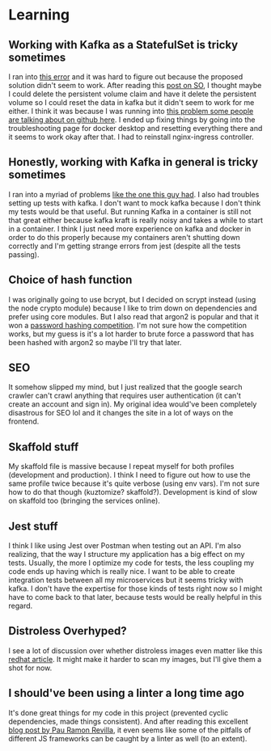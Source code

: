 # Learning

## Working with Kafka as a StatefulSet is tricky sometimes

I ran into [this error](https://www.orchome.com/10529) and it was hard to figure out because the proposed solution didn't seem to work. After reading this [post on SO](https://stackoverflow.com/questions/65687515/delete-kubernetes-persistent-volume-from-statefulset-after-scale-down), I thought maybe I could delete the persistent volume claim and have it delete the persistent volume so I could reset the data in kafka but it didn't seem to work for me either. I think it was because I was running into [this problem some people are talking about on github here](https://github.com/kubernetes/kubernetes/issues/69697). I ended up fixing things by going into the troubleshooting page for docker desktop and resetting everything there and it seems to work okay after that. I had to reinstall nginx-ingress controller.

## Honestly, working with Kafka in general is tricky sometimes

I ran into a myriad of problems [like the one this guy had](https://github.com/confluentinc/examples/issues/398). I also had troubles setting up tests with kafka. I don't want to mock kafka because I don't think my tests would be that useful. But running Kafka in a container is still not that great either because kafka kraft is really noisy and takes a while to start in a container. I think I just need more experience on kafka and docker in order to do this properly because my containers aren't shutting down correctly and I'm getting strange errors from jest (despite all the tests passing). 

## Choice of hash function

I was originally going to use bcrypt, but I decided on scrypt instead (using the node crypto module) because I like to trim down on dependencies and prefer using core modules. But I also read that argon2 is popular and that it won a [password hashing competition](https://en.wikipedia.org/wiki/Password_Hashing_Competition). I'm not sure how the competition works, but my guess is it's a lot harder to brute force a password that has been hashed with argon2 so maybe I'll try that later.

## SEO

It somehow slipped my mind, but I just realized that the google search crawler can't crawl anything that requires user authentication (it can't create an account and sign in). My original idea would've been completely disastrous for SEO lol and it changes the site in a lot of ways on the frontend.

## Skaffold stuff

My skaffold file is massive because I repeat myself for both profiles (development and production). I think I need to figure out how to use the same profile twice because it's quite verbose (using env vars). I'm not sure how to do that though (kuztomize? skaffold?). Development is kind of slow on skaffold too (bringing the services online).

## Jest stuff

I think I like using Jest over Postman when testing out an API. I'm also realizing, that the way I structure my application has a big effect on my tests. Usually, the more I optimize my code for tests, the less coupling my code ends up having which is really nice. I want to be able to create integration tests between all my microservices but it seems tricky with kafka. I don't have the expertise for those kinds of tests right now so I might have to come back to that later, because tests would be really helpful in this regard.

## Distroless Overhyped?

I see a lot of discussion over whether distroless images even matter like this [redhat article](https://www.redhat.com/en/blog/why-distroless-containers-arent-security-solution-you-think-they-are). It might make it harder to scan my images, but I'll give them a shot for now.

## I should've been using a linter a long time ago

It's done great things for my code in this project (prevented cyclic dependencies, made things consistent). And after reading this excellent [blog post by Pau Ramon Revilla](https://labs.factorialhr.com/posts/hooks-considered-harmful), it even seems like some of the pitfalls of different JS frameworks can be caught by a linter as well (to an extent).